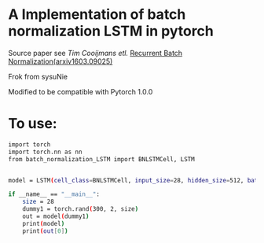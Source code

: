 # A Implementation of batch normalization LSTM in pytorch

Source paper see *Tim Cooijmans etl.* [Recurrent Batch Normalization(arxiv1603.09025)](https://arxiv.org/abs/1603.09025)

Frok from sysuNie

Modified to be compatible with Pytorch 1.0.0

# To use:

```sh
import torch
import torch.nn as nn
from batch_normalization_LSTM import BNLSTMCell, LSTM


model = LSTM(cell_class=BNLSTMCell, input_size=28, hidden_size=512, batch_first=True, max_length=152)

if __name__ == "__main__":
    size = 28
    dummy1 = torch.rand(300, 2, size)
    out = model(dummy1)
    print(model)
    print(out[0])
```
